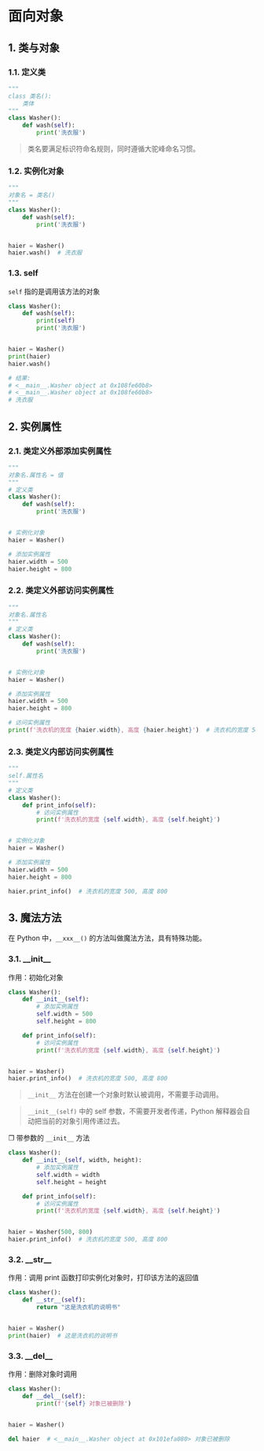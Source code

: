 # 面向对象

## 1. 类与对象

### 1.1. 定义类

```py
"""
class 类名():
    类体
"""
class Washer():
    def wash(self):
        print('洗衣服')
```

> 类名要满足标识符命名规则，同时遵循大驼峰命名习惯。

### 1.2. 实例化对象

```py
"""
对象名 = 类名()
"""
class Washer():
    def wash(self):
        print('洗衣服')


haier = Washer()
haier.wash()  # 洗衣服
```

### 1.3. self

`self` 指的是调用该方法的对象

```py
class Washer():
    def wash(self):
        print(self)
        print('洗衣服')


haier = Washer()
print(haier)
haier.wash()

# 结果:
# <__main__.Washer object at 0x108fe60b8>
# <__main__.Washer object at 0x108fe60b8>
# 洗衣服
```

## 2. 实例属性

### 2.1. 类定义外部添加实例属性

```py
"""
对象名.属性名 = 值
"""
# 定义类
class Washer():
    def wash(self):
        print('洗衣服')


# 实例化对象
haier = Washer()

# 添加实例属性
haier.width = 500
haier.height = 800
```

### 2.2. 类定义外部访问实例属性

```py
"""
对象名.属性名
"""
# 定义类
class Washer():
    def wash(self):
        print('洗衣服')


# 实例化对象
haier = Washer()

# 添加实例属性
haier.width = 500
haier.height = 800

# 访问实例属性
print(f'洗衣机的宽度 {haier.width}, 高度 {haier.height}')  # 洗衣机的宽度 500, 高度 800
```

### 2.3. 类定义内部访问实例属性

```py
"""
self.属性名
"""
# 定义类
class Washer():
    def print_info(self):
        # 访问实例属性
        print(f'洗衣机的宽度 {self.width}, 高度 {self.height}')


# 实例化对象
haier = Washer()

# 添加实例属性
haier.width = 500
haier.height = 800

haier.print_info()  # 洗衣机的宽度 500, 高度 800
```

## 3. 魔法方法

在 Python 中，`__xxx__()` 的方法叫做魔法方法，具有特殊功能。

### 3.1. \_\_init\_\_

作用：初始化对象

```py
class Washer():
    def __init__(self):
        # 添加实例属性
        self.width = 500
        self.height = 800

    def print_info(self):
        # 访问实例属性
        print(f'洗衣机的宽度 {self.width}, 高度 {self.height}')


haier = Washer()
haier.print_info()  # 洗衣机的宽度 500, 高度 800
```

> `__init__` 方法在创建一个对象时默认被调用，不需要手动调用。

> `__init__(self)` 中的 self 参数，不需要开发者传递，Python 解释器会自动把当前的对象引用传递过去。

❐ 带参数的 `__init__` 方法

```py
class Washer():
    def __init__(self, width, height):
        # 添加实例属性
        self.width = width
        self.height = height

    def print_info(self):
        # 访问实例属性
        print(f'洗衣机的宽度 {self.width}, 高度 {self.height}')


haier = Washer(500, 800)
haier.print_info()  # 洗衣机的宽度 500, 高度 800
```

### 3.2. \_\_str\_\_

作用：调用 print 函数打印实例化对象时，打印该方法的返回值

```py
class Washer():
    def __str__(self):
        return "这是洗衣机的说明书"


haier = Washer()
print(haier)  # 这是洗衣机的说明书
```

### 3.3. \_\_del\_\_

作用：删除对象时调用

```py
class Washer():
    def __del__(self):
        print(f'{self} 对象已被删除')


haier = Washer()

del haier  # <__main__.Washer object at 0x101efa080> 对象已被删除
```
